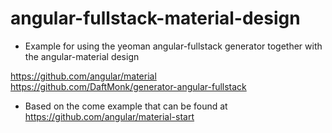 # angular-fullstack-material-design

- Example for using the yeoman angular-fullstack generator together with the angular-material design

https://github.com/angular/material 
https://github.com/DaftMonk/generator-angular-fullstack 

- Based on the come example that can be found at 
https://github.com/angular/material-start
